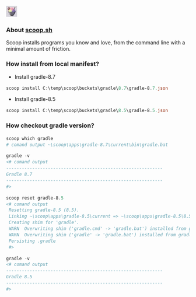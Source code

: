 ![image](docs/scoop-logo.jpg)  
###  About [scoop.sh](https://scoop.sh/)
Scoop installs programs you know and love, from the command line with a minimal amount of friction.   


### How install from local manifest?

- Install gradle-8.7
```powershell
scoop install C:\temp\scoop\buckets\gradle\8.7\gradle-8.7.json
```
- Install gradle-8.5
```powershell
scoop install C:\temp\scoop\buckets\gradle\8.5\gradle-8.5.json
```

### How checkout gradle version?

```powershell
scoop which gradle 
# comand output ~\scoop\apps\gradle-8.7\current\bin\gradle.bat
```
```powershell
gradle -v
<# comand output
------------------------------------------------------------
Gradle 8.7
------------------------------------------------------------
#>
```
```powershell
scoop reset gradle-8.5
<# comand output
 Resetting gradle-8.5 (8.5).
 Linking ~\scoop\apps\gradle-8.5\current => ~\scoop\apps\gradle-8.5\8.5
 Creating shim for 'gradle'.
 WARN  Overwriting shim ('gradle.cmd' -> 'gradle.bat') installed from gradle-8.7
 WARN  Overwriting shim ('gradle' -> 'gradle.bat') installed from gradle-8.7
 Persisting .gradle
 #>
```
```powershell
gradle -v
<# comand output
------------------------------------------------------------
Gradle 8.5
------------------------------------------------------------
#>
```